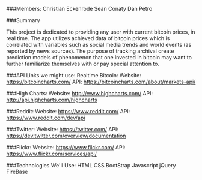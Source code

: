###Members: 
Christian Eckenrode
Sean Conaty
Dan Petro

###Summary

This project is dedicated to providing any user with current bitcoin prices, in real time. The app utilizes achieved data of bitcoin prices which is correlated with variables such as social media trends and world events (as reported by news sources). The purpose of tracking archival  create prediction models of phenomenon that one invested in bitcoin may want to further familiarize themselves with or pay special attention to. 

###API Links we might use:
   Realtime Bitcoin: 
   Website: https://bitcoincharts.com/
   API:        https://bitcoincharts.com/about/markets-api/

###High Charts:
   Website: http://www.highcharts.com/
   API:        http://api.highcharts.com/highcharts

###Reddit:
   Website: https://www.reddit.com/
   API:        https://www.reddit.com/dev/api

###Twitter:
   Website: https://twitter.com/
   API:        https://dev.twitter.com/overview/documentation

###Flickr:
   Website: https://www.flickr.com/
   API: https://www.flickr.com/services/api/

###Technologies We'll Use:
   HTML
   CSS
   BootStrap
   Javascript
   jQuery
   FireBase
